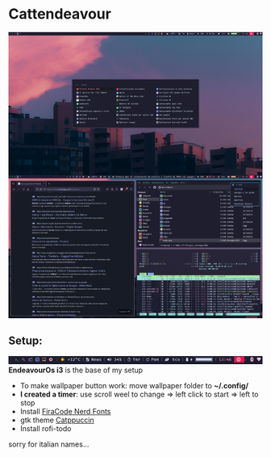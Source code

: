 # Cattendeavour
![Desktop](desk.png)
## Setup:
![Desktop](bar.png)
**EndeavourOs i3** is the base of my setup
* To make wallpaper button work: move wallpaper folder to **~/.config/**
* **I created a timer**: use scroll weel to change => left click to start => left to stop
* Install [FiraCode Nerd Fonts](https://www.nerdfonts.com/font-downloads)
* gtk theme [Catppuccin](https://aur.archlinux.org/packages/catppuccin-gtk-theme-mocha)
* Install rofi-todo

sorry for italian names...
